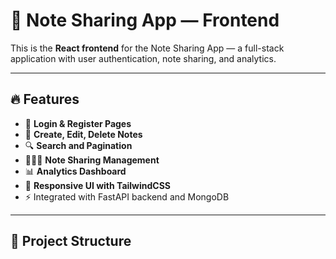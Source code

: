 # 🧭 Note Sharing App — Frontend

This is the **React frontend** for the Note Sharing App — a full-stack application with user authentication, note sharing, and analytics.

---

## 🔥 Features

- 🔐 **Login & Register Pages**
- 📝 **Create, Edit, Delete Notes**
- 🔍 **Search and Pagination**
- 🧑‍🤝‍🧑 **Note Sharing Management**
- 📊 **Analytics Dashboard**
- 🎨 **Responsive UI with TailwindCSS**
- ⚡ Integrated with FastAPI backend and MongoDB

---

## 📁 Project Structure

